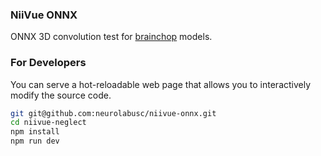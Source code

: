 ### NiiVue ONNX

ONNX 3D convolution test for [brainchop](https://github.com/neuroneural/brainchop) models.

### For Developers

You can serve a hot-reloadable web page that allows you to interactively modify the source code.

```bash
git git@github.com:neurolabusc/niivue-onnx.git
cd niivue-neglect
npm install
npm run dev
```


